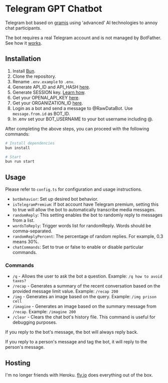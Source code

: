 # Telegram GPT Chatbot

Telegram bot based on [gramjs](https://gram.js.org/) using 'advanced' AI technologies to annoy chat participants.

The bot requires a real Telegram account and is not managed by BotFather. See how it [works](https://gram.js.org/getting-started/authorization#logging-in-as-a-user).

## Installation

1. Install [Bun](https://bun.sh/docs/installation).
2. Clone the repository.
3. Rename `.env.example` to `.env`.
4. Generate API_ID and API_HASH [here](https://gram.js.org/getting-started/authorization#getting-api-id-and-api-hash).
5. Generate SESSION key. [Learn how](https://gram.js.org/getting-started/authorization).
6. Get your OPENAI_API_KEY [here](https://platform.openai.com/account/api-keys).
7. Get your ORGANIZATION_ID [here](https://platform.openai.com/account/org-settings).
8. Login as a bot and send a message to @RawDataBot. Use `message.from.id` as BOT_ID.
9. In .env set your BOT_USERNAME to your bot username including @.

After completing the above steps, you can proceed with the following commands:

```bash
# Install dependencies
bun install

# Start
bun run start
```

## Usage

Please refer to `config.ts` for configuration and usage instructions.

- `botBehavior`: Set up desired bot behavior.
- `isTelegramPremium`: If bot account have Telegram premium, setting this to true will allow the bot to automatically transcribe media messages.
- `randomReply`: This setting enables the bot to randomly reply to messages from a list.
- `wordsToReply`: Trigger words list for randomReply. Words should be comma-separated.
- `randomReplyPercent`: The percentage of random replies. For example, 0.3 means 30%.
- `chatCommands`: Set to true or false to enable or disable particular commands.

### Commands
- `/q` - Allows the user to ask the bot a question. Example: `/q how to avoid taxes?`
- `/recap` - Generates a summary of the recent conversation based on the provided message limit value. Example: `/recap 200`
- `/img` - Generates an image based on the query. Example: `/img prison cell`
- `/imagine` - Generates an image based on the summary message from `/recap`. Example: `/imagine 200`
- `/clear` - Clears the chat bot's history file. This command is useful for debugging purposes.

If you reply to the bot's message, the bot will always reply back.

If you reply to a person's message and tag the bot, it will reply to the person's message.

## Hosting

I'm no longer friends with Heroku.
[fly.io](https://fly.io/) does everything out of the box.


